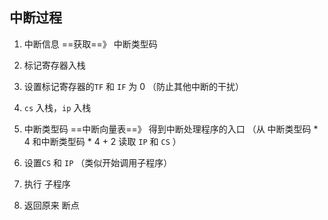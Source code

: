 ##  中断过程
1. 中断信息 ==获取==》 中断类型码

2. 标记寄存器入栈
3. 设置标记寄存器的`TF` 和 `IF` 为 0 （防止其他中断的干扰）
4. `cs` 入栈，`ip` 入栈 

5. 中断类型码 ==中断向量表==》 得到中断处理程序的入口 
（从 中断类型码 * 4 和中断类型码 * 4 + 2 读取 `IP` 和 `CS` ）

6. 设置`CS` 和 `IP` （类似开始调用子程序）
7. 执行 子程序
8. 返回原来 断点 
